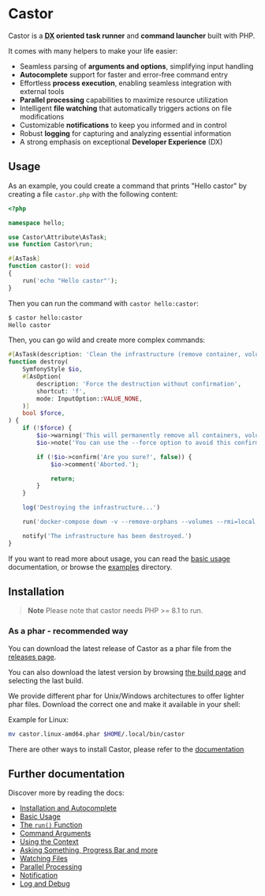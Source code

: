 # Castor

Castor is a **<abbr title="Developer eXperience">DX</abbr> oriented task
runner** and **command launcher** built with PHP.

It comes with many helpers to make your life easier:

* Seamless parsing of **arguments and options**, simplifying input handling
* **Autocomplete** support for faster and error-free command entry
* Effortless **process execution**, enabling seamless integration with external
  tools
* **Parallel processing** capabilities to maximize resource utilization
* Intelligent **file watching** that automatically triggers actions on file
  modifications
* Customizable **notifications** to keep you informed and in control
* Robust **logging** for capturing and analyzing essential information
* A strong emphasis on exceptional **Developer Experience** (DX)

## Usage

As an example, you could create a command that prints "Hello castor" by creating
a file `castor.php` with the following content:

```php
<?php

namespace hello;

use Castor\Attribute\AsTask;
use function Castor\run;

#[AsTask]
function castor(): void
{
    run('echo "Hello castor"');
}
```

Then you can run the command with `castor hello:castor`:

```bash
$ castor hello:castor
Hello castor
```

Then, you can go wild and create more complex commands:

```php
#[AsTask(description: 'Clean the infrastructure (remove container, volume, networks)')]
function destroy(
    SymfonyStyle $io,
    #[AsOption(
        description: 'Force the destruction without confirmation',
        shortcut: 'f',
        mode: InputOption::VALUE_NONE,
    )]
    bool $force,
) {
    if (!$force) {
        $io->warning('This will permanently remove all containers, volumes, networks... created for this project.');
        $io->note('You can use the --force option to avoid this confirmation.');

        if (!$io->confirm('Are you sure?', false)) {
            $io->comment('Aborted.');

            return;
        }
    }

    log('Destroying the infrastructure...')

    run('docker-compose down -v --remove-orphans --volumes --rmi=local');

    notify('The infrastructure has been destroyed.')
}
```

If you want to read more about usage, you can read the [basic
usage](doc/01-basic-usage.md) documentation, or browse the [examples](examples)
directory.

## Installation

> **Note**
> Please note that castor needs PHP >= 8.1 to run.

### As a phar - recommended way

You can download the latest release of Castor as a phar file from the [releases
page](https://github.com/jolicode/castor/releases).

You can also download the latest version by browsing [the build
page](https://github.com/jolicode/castor/actions/workflows/build-phar.yml) and
selecting the last build.

We provide different phar for Unix/Windows architectures to offer lighter phar
files. Download the correct one and make it available in your shell:

Example for Linux:
```bash
mv castor.linux-amd64.phar $HOME/.local/bin/castor
```

There are other ways to install Castor, please refer to the
[documentation](doc/01-installation.md)

## Further documentation

Discover more by reading the docs:

* [Installation and Autocomplete](doc/01-installation.md)
* [Basic Usage](doc/02-basic-usage.md)
* [The `run()` Function](doc/03-run.md)
* [Command Arguments](doc/04-arguments.md)
* [Using the Context](doc/05-context.md)
* [Asking Something, Progress Bar and more](doc/06-helper.md)
* [Watching Files](doc/07-watch.md)
* [Parallel Processing](doc/08-parallel.md)
* [Notification](doc/09-notify.md)
* [Log and Debug](doc/10-log.md)
